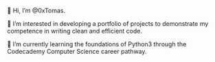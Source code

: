 👋 Hi, I’m @0xTomas.

👀 I’m interested in developing a portfolio of projects to demonstrate my competence in writing clean and efficient code.

🌱 I’m currently learning the foundations of Python3 through the Codecademy Computer Science career pathway. 

<!---
0xTomas/0xTomas is a ✨ special ✨ repository because its `README.md` (this file) appears on your GitHub profile.
You can click the Preview link to take a look at your changes.
--->
